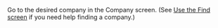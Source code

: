 <!-- markdownlint-disable-file MD041 -->
Go to the desired company in the Company screen. (See [Use the Find screen][1] if you need help finding a company.)

<!-- Referenced links -->
[1]: ../../search-options/learn/find-screen.md
